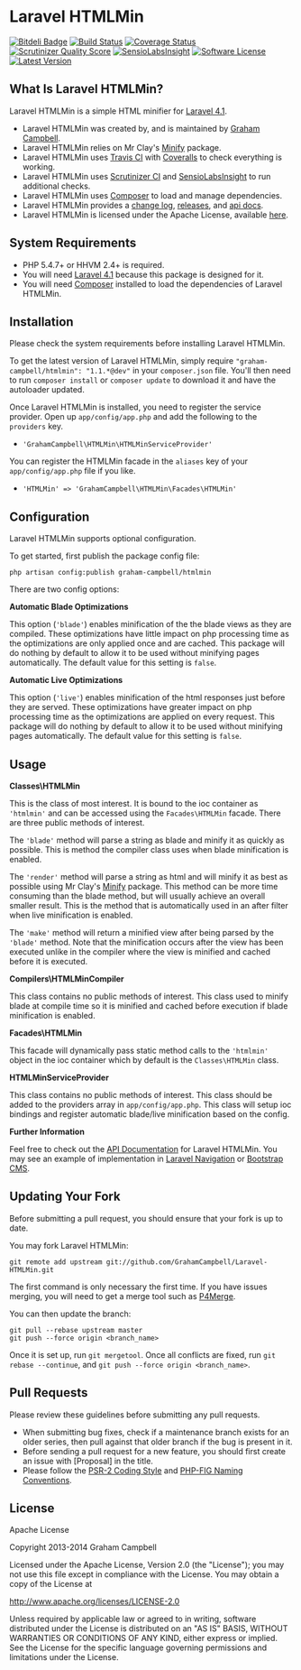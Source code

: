 Laravel HTMLMin
===============


[![Bitdeli Badge](https://d2weczhvl823v0.cloudfront.net/GrahamCampbell/Laravel-HTMLMin/trend.png)](https://bitdeli.com/free "Bitdeli Badge")
[![Build Status](https://travis-ci.org/GrahamCampbell/Laravel-HTMLMin.png)](https://travis-ci.org/GrahamCampbell/Laravel-HTMLMin)
[![Coverage Status](https://coveralls.io/repos/GrahamCampbell/Laravel-HTMLMin/badge.png)](https://coveralls.io/r/GrahamCampbell/Laravel-HTMLMin)
[![Scrutinizer Quality Score](https://scrutinizer-ci.com/g/GrahamCampbell/Laravel-HTMLMin/badges/quality-score.png?s=b56aacf6a0c1b2e612c3d7dab63d212084e6b83b)](https://scrutinizer-ci.com/g/GrahamCampbell/Laravel-HTMLMin)
[![SensioLabsInsight](https://insight.sensiolabs.com/projects/bd487912-2c9a-454e-85f7-270928cf0c5f/mini.png)](https://insight.sensiolabs.com/projects/bd487912-2c9a-454e-85f7-270928cf0c5f)
[![Software License](https://poser.pugx.org/graham-campbell/htmlmin/license.png)](https://github.com/GrahamCampbell/Laravel-HTMLMin/blob/master/LICENSE.md)
[![Latest Version](https://poser.pugx.org/graham-campbell/htmlmin/v/stable.png)](https://packagist.org/packages/graham-campbell/htmlmin)


## What Is Laravel HTMLMin?

Laravel HTMLMin is a simple HTML minifier for [Laravel 4.1](http://laravel.com).

* Laravel HTMLMin was created by, and is maintained by [Graham Campbell](https://github.com/GrahamCampbell).
* Laravel HTMLMin relies on Mr Clay's [Minify](https://github.com/mrclay/minify) package.
* Laravel HTMLMin uses [Travis CI](https://travis-ci.org/GrahamCampbell/Laravel-HTMLMin) with [Coveralls](https://coveralls.io/r/GrahamCampbell/Laravel-HTMLMin) to check everything is working.
* Laravel HTMLMin uses [Scrutinizer CI](https://scrutinizer-ci.com/g/GrahamCampbell/Laravel-HTMLMin) and [SensioLabsInsight](https://insight.sensiolabs.com/projects/bd487912-2c9a-454e-85f7-270928cf0c5f) to run additional checks.
* Laravel HTMLMin uses [Composer](https://getcomposer.org) to load and manage dependencies.
* Laravel HTMLMin provides a [change log](https://github.com/GrahamCampbell/Laravel-HTMLMin/blob/master/CHANGELOG.md), [releases](https://github.com/GrahamCampbell/Laravel-HTMLMin/releases), and [api docs](http://grahamcampbell.github.io/Laravel-HTMLMin).
* Laravel HTMLMin is licensed under the Apache License, available [here](https://github.com/GrahamCampbell/Laravel-HTMLMin/blob/master/LICENSE.md).


## System Requirements

* PHP 5.4.7+ or HHVM 2.4+ is required.
* You will need [Laravel 4.1](http://laravel.com) because this package is designed for it.
* You will need [Composer](https://getcomposer.org) installed to load the dependencies of Laravel HTMLMin.


## Installation

Please check the system requirements before installing Laravel HTMLMin.

To get the latest version of Laravel HTMLMin, simply require `"graham-campbell/htmlmin": "1.1.*@dev"` in your `composer.json` file. You'll then need to run `composer install` or `composer update` to download it and have the autoloader updated.

Once Laravel HTMLMin is installed, you need to register the service provider. Open up `app/config/app.php` and add the following to the `providers` key.

* `'GrahamCampbell\HTMLMin\HTMLMinServiceProvider'`

You can register the HTMLMin facade in the `aliases` key of your `app/config/app.php` file if you like.

* `'HTMLMin' => 'GrahamCampbell\HTMLMin\Facades\HTMLMin'`


## Configuration

Laravel HTMLMin supports optional configuration.

To get started, first publish the package config file:

    php artisan config:publish graham-campbell/htmlmin

There are two config options:

**Automatic Blade Optimizations**

This option (`'blade'`) enables minification of the the blade views as they are compiled. These optimizations have little impact on php processing time as the optimizations are only applied once and are cached. This package will do nothing by default to allow it to be used without minifying pages automatically. The default value for this setting is `false`.

**Automatic Live Optimizations**

This option (`'live'`) enables minification of the html responses just before they are served. These optimizations have greater impact on php processing time as the optimizations are applied on every request. This package will do nothing by default to allow it to be used without minifying pages automatically. The default value for this setting is `false`.


## Usage

**Classes\HTMLMin**

This is the class of most interest. It is bound to the ioc container as `'htmlmin'` and can be accessed using the `Facades\HTMLMin` facade. There are three public methods of interest.

The `'blade'` method will parse a string as blade and minify it as quickly as possible. This is method the compiler class uses when blade minification is enabled.

The `'render'` method will parse a string as html and will minify it as best as possible using Mr Clay's [Minify](https://github.com/mrclay/minify) package. This method can be more time consuming than the blade method, but will usually achieve an overall smaller result. This is the method that is automatically used in an after filter when live minification is enabled.

The `'make'` method will return a minified view after being parsed by the `'blade'` method. Note that the minification occurs after the view has been executed unlike in the compiler where the view is minified and cached before it is executed.

**Compilers\HTMLMinCompiler**

This class contains no public methods of interest. This class used to minify blade at compile time so it is minified and cached before execution if blade minification is enabled.

**Facades\HTMLMin**

This facade will dynamically pass static method calls to the `'htmlmin'` object in the ioc container which by default is the `Classes\HTMLMin` class.

**HTMLMinServiceProvider**

This class contains no public methods of interest. This class should be added to the providers array in `app/config/app.php`. This class will setup ioc bindings and register automatic blade/live minification based on the config.

**Further Information**

Feel free to check out the [API Documentation](http://grahamcampbell.github.io/Laravel-HTMLMin
) for Laravel HTMLMin. You may see an example of implementation in [Laravel Navigation](https://github.com/GrahamCampbell/Laravel-Navigation) or [Bootstrap CMS](https://github.com/GrahamCampbell/Bootstrap-CMS).


## Updating Your Fork

Before submitting a pull request, you should ensure that your fork is up to date.

You may fork Laravel HTMLMin:

    git remote add upstream git://github.com/GrahamCampbell/Laravel-HTMLMin.git

The first command is only necessary the first time. If you have issues merging, you will need to get a merge tool such as [P4Merge](http://perforce.com/product/components/perforce_visual_merge_and_diff_tools).

You can then update the branch:

    git pull --rebase upstream master
    git push --force origin <branch_name>

Once it is set up, run `git mergetool`. Once all conflicts are fixed, run `git rebase --continue`, and `git push --force origin <branch_name>`.


## Pull Requests

Please review these guidelines before submitting any pull requests.

* When submitting bug fixes, check if a maintenance branch exists for an older series, then pull against that older branch if the bug is present in it.
* Before sending a pull request for a new feature, you should first create an issue with [Proposal] in the title.
* Please follow the [PSR-2 Coding Style](https://github.com/php-fig/fig-standards/blob/master/accepted/PSR-2-coding-style-guide.md) and [PHP-FIG Naming Conventions](https://github.com/php-fig/fig-standards/blob/master/bylaws/002-psr-naming-conventions.md).


## License

Apache License

Copyright 2013-2014 Graham Campbell

Licensed under the Apache License, Version 2.0 (the "License");
you may not use this file except in compliance with the License.
You may obtain a copy of the License at

 http://www.apache.org/licenses/LICENSE-2.0

Unless required by applicable law or agreed to in writing, software
distributed under the License is distributed on an "AS IS" BASIS,
WITHOUT WARRANTIES OR CONDITIONS OF ANY KIND, either express or implied.
See the License for the specific language governing permissions and
limitations under the License.
